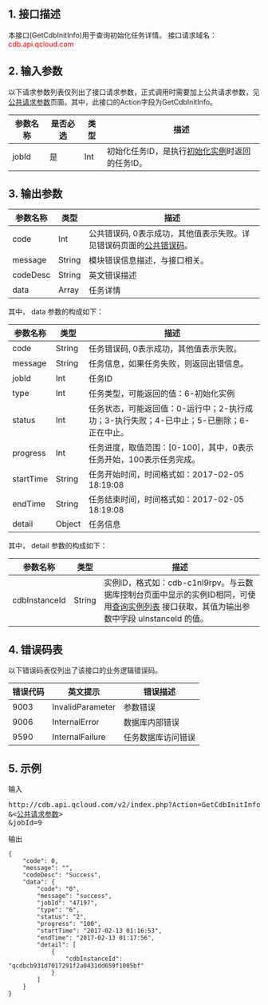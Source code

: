 ## 1. 接口描述
本接口(GetCdbInitInfo)用于查询初始化任务详情。
接口请求域名：<font style='color:red'>cdb.api.qcloud.com </font>


## 2. 输入参数
以下请求参数列表仅列出了接口请求参数，正式调用时需要加上公共请求参数，见<a href='/document/product/236/6921' title='公共请求参数'>公共请求参数</a>页面。其中，此接口的Action字段为GetCdbInitInfo。

| 参数名称 | 是否必选  | 类型 | 描述 |
|---------|---------|---------|---------|
| jobId | 是 | Int | 初始化任务ID，是执行[初始化实例](/document/product/236/5335)时返回的任务ID。|


## 3. 输出参数
| 参数名称 | 类型 | 描述 |
|---------|---------|---------|
| code | Int | 公共错误码, 0表示成功，其他值表示失败。详见错误码页面的<a href='http://tcecqpoc.fsphere.cn/doc/api/372/%E9%94%99%E8%AF%AF%E7%A0%81#1.E3.80.81.E5.85.AC.E5.85.B1.E9.94.99.E8.AF.AF.E7.A0.81' title='公共错误码'>公共错误码</a>。|
| message | String | 模块错误信息描述，与接口相关。|
| codeDesc | String | 英文错误描述 |
| data | Array | 任务详情 |
其中， data 参数的构成如下：

| 参数名称 | 类型 | 描述 |
|---------|---------|---------|
| code | String | 任务错误码, 0表示成功，其他值表示失败。 |
| message | String | 任务信息，如果任务失败，则返回出错信息。 |
| jobId | Int | 任务ID |
| type | Int | 任务类型，可能返回的值：6-初始化实例 |
| status | Int | 任务状态，可能返回值：0-运行中；2-执行成功；3-执行失败；4-已中止；5-已删除；6-正在中止。 |
| progress | Int | 任务进度，取值范围：[0-100]，其中，0表示任务开始，100表示任务完成。 |
| startTime | String | 任务开始时间，时间格式如：2017-02-05 18:19:08 |
| endTime | String | 任务结束时间，时间格式如：2017-02-05 18:19:08 |
| detail | Object | 任务信息 |
其中， detail 参数的构成如下：

| 参数名称 | 类型 | 描述 |
|---------|---------|---------|
| cdbInstanceId | String | 实例ID，格式如：cdb-c1nl9rpv。与云数据库控制台页面中显示的实例ID相同，可使用[查询实例列表](/doc/api/253/1266) 接口获取，其值为输出参数中字段 uInstanceId 的值。 |


## 4. 错误码表
以下错误码表仅列出了该接口的业务逻辑错误码。

| 错误代码 | 英文提示 | 错误描述 |
|---------|---------|---------|
| 9003 | InvalidParameter | 参数错误 |
| 9006 | InternalError | 数据库内部错误 |
| 9590 | InternalFailure | 任务数据库访问错误 |


## 5. 示例
输入
<pre>
http://cdb.api.qcloud.com/v2/index.php?Action=GetCdbInitInfo
&<<a href="/document/product/236/6921">公共请求参数</a>>
&jobId=9
</pre>

输出
```
{
    "code": 0,
    "message": "",
    "codeDesc": "Success",
    "data": {
        "code": "0",
        "message": "success",
        "jobId": "47197",
        "type": "6",
        "status": "2",
        "progress": "100",
        "startTime": "2017-02-13 01:16:53",
        "endTime": "2017-02-13 01:17:56",
        "detail": [
            {
                "cdbInstanceId": "qcdbcb931d7017291f2a0431dd659f1005bf"
            }
        ]
    }
}
```


